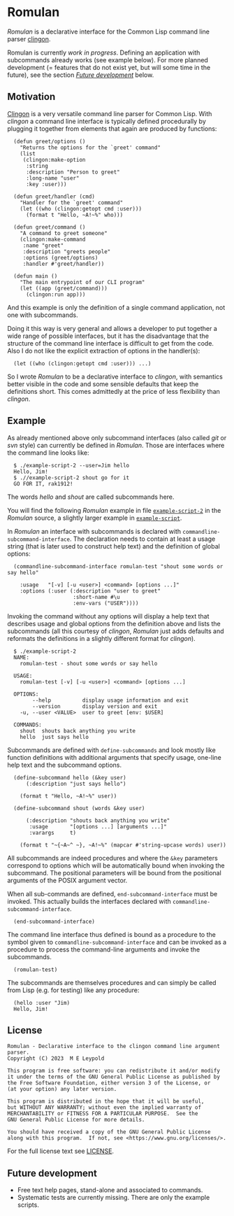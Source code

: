 Romulan
=======

*Romulan* is a declarative interface for the Common Lisp command line
parser [clingon](https://github.com/dnaeon/clingon).

Romulan is currently *work in progress*. Defining an application with
subcommands already works (see example below). For more planned
development (= features that do not exist yet, but will some time in
the future), see the section *[Future development](#future-development)* below.

Motivation
----------

[Clingon](https://github.com/dnaeon/clingon) is a very versatile
command line parser for Common Lisp. With *clingon* a command line
interface is typically defined procedurally by plugging it together
from elements that again are produced by functions:

	  (defun greet/options ()
		"Returns the options for the `greet' command"
		(list
		 (clingon:make-option
		  :string
		  :description "Person to greet"
		  :long-name "user"
		  :key :user)))

	  (defun greet/handler (cmd)
		"Handler for the `greet' command"
		(let ((who (clingon:getopt cmd :user)))
		  (format t "Hello, ~A!~%" who)))

	  (defun greet/command ()
		"A command to greet someone"
		(clingon:make-command
		 :name "greet"
		 :description "greets people"
		 :options (greet/options)
		 :handler #'greet/handler))

	  (defun main ()
		"The main entrypoint of our CLI program"
		(let ((app (greet/command)))
		  (clingon:run app)))

And this example is only the definition of a single command application, not
one with subcommands.

Doing it this way is very general and allows a developer to put
together a wide range of possible interfaces, but it has the
disadvantage that the structure of the command line interface is
difficult to get from the code. Also I do not like the explicit
extraction of options in the handler(s):

      (let ((who (clingon:getopt cmd :user))) ...)

So I wrote *Romulan* to be a declarative interface to *clingon*, with
semantics better visible in the code and some sensible defaults that
keep the definitions short. This comes admittedly at the price of less
flexibility than *clingon*.

Example
-------

As already mentioned above only subcommand interfaces (also called
*git* or *svn* style) can currently be defined in *Romulan*. Those are
interfaces where the command line looks like:

	  $ ./example-script-2 --user=Jim hello
	  Hello, Jim!
	  $ .//example-script-2 shout go for it
	  GO FOR IT, rak1912!
	
The words *hello* and *shout* are called subcommands here. 

You will find the following *Romulan* example in file
[```example-script-2```](./example-script-2) in the *Romulan* source, a
slightly larger example in [```example-script```](./example-script).

In *Romulan* an interface with subcommands is declared with
```commandline-subcommand-interface```. The declaration needs to
contain at least a usage string (that is later used to construct help
text) and the definition of global options:

      (commandline-subcommand-interface romulan-test "shout some words or say hello"

        :usage   "[-v] [-u <user>] <command> [options ...]"
        :options (:user (:description "user to greet"
						 :short-name #\u
						 :env-vars ("USER"))))

Invoking the command without any options will display a help text that
describes usage and global options from the definition above and lists
the subcommands (all this courtesy of *clingon*, *Romulan* just adds
defaults and reformats the definitions in a slightly different format
for *clingon*).

	  $ ./example-script-2 
	  NAME:
		romulan-test - shout some words or say hello

	  USAGE:
		romulan-test [-v] [-u <user>] <command> [options ...]

	  OPTIONS:
			--help          display usage information and exit
			--version       display version and exit
		-u, --user <VALUE>  user to greet [env: $USER]

	  COMMANDS:
		shout  shouts back anything you write
		hello  just says hello

Subcommands are defined with ```define-subcommands``` and look mostly
like function definitions with additional arguments that specify
usage, one-line help text and the subcommand options.

	  (define-subcommand hello (&key user)
		  (:description "just says hello")

		(format t "Hello, ~A!~%" user))

	  (define-subcommand shout (words &key user)

		  (:description "shouts back anything you write"
		   :usage       "[options ...] [arguments ...]"
		   :varargs     t)
		   
		(format t "~{~A~^ ~}, ~A!~%" (mapcar #'string-upcase words) user))

All subcommands are indeed procedures and where the ```&key```
parameters correspond to options which will be automatically bound
when invoking the subcommand. The positional parameters will be bound
from the positional arguments of the POSIX argument vector.

When all sub-commands are defined, ```end-subcommand-interface``` must
be invoked. This actually builds the interfaces declared with
```commandline-subcommand-interface```.

	  (end-subcommand-interface)

The command line interface thus defined is bound as a procedure to the
symbol given to ```commandline-subcommand-interface``` and can be
invoked as a procedure to process the command-line arguments and invoke
the subcommands.

	  (romulan-test)

The subcommands are themselves procedures and can simply be
called from Lisp (e.g. for testing) like any procedure:

      (hello :user "Jim)
	  Hello, Jim!


License
-------

	Romulan - Declarative interface to the clingon command line argument parser.
	Copyright (C) 2023  M E Leypold

	This program is free software: you can redistribute it and/or modify
	it under the terms of the GNU General Public License as published by
	the Free Software Foundation, either version 3 of the License, or
	(at your option) any later version.

	This program is distributed in the hope that it will be useful,
	but WITHOUT ANY WARRANTY; without even the implied warranty of
	MERCHANTABILITY or FITNESS FOR A PARTICULAR PURPOSE.  See the
	GNU General Public License for more details.

	You should have received a copy of the GNU General Public License
	along with this program.  If not, see <https://www.gnu.org/licenses/>.

For the full license text see [LICENSE](./LICENSE.md).


Future development
------------------

- Free text help pages, stand-alone and associated to commands.
- Systematic tests are currently missing. There are only the example scripts.


<!--  LocalWords:  clingon Romulan
 -->
